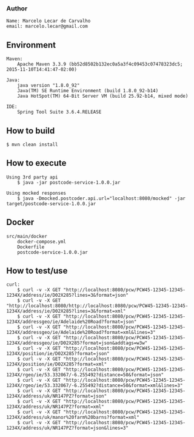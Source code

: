 ### Author
	Name: Marcelo Lecar de Carvalho
	email: marcelo.lecar@gmail.com

## Environment
	Maven: 
		Apache Maven 3.3.9 (bb52d8502b132ec0a5a3f4c09453c07478323dc5; 2015-11-10T14:41:47-02:00)
	
	Java: 
		java version "1.8.0_92"
		Java(TM) SE Runtime Environment (build 1.8.0_92-b14)
		Java HotSpot(TM) 64-Bit Server VM (build 25.92-b14, mixed mode)
		
	IDE:
		Spring Tool Suite 3.6.4.RELEASE

## How to build

    $ mvn clean install

## How to execute

	Using 3rd party api
		$ java -jar postcode-service-1.0.0.jar
		
	Using mocked responses
		$ java -Dmocked.postcoder.api.url="localhost:8080/mocked" -jar target/postcode-service-1.0.0.jar
	
## Docker
	src/main/docker
		docker-compose.yml
		Dockerfile
		postcode-service-1.0.0.jar
    
## How to test/use

	curl:
		$ curl -v -X GET "http://localhost:8080/pcw/PCW45-12345-12345-1234X/address/ie/D02X285?lines=3&format=json"
		$ curl -v -X GET "http://localhost:8080/http://localhost:8080/pcw/PCW45-12345-12345-1234X/address/ie/D02X285?lines=3&format=xml"
		$ curl -v -X GET "http://localhost:8080/pcw/PCW45-12345-12345-1234X/addressgeo/ie/Adelaide%20Road?format=json"
		$ curl -v -X GET "http://localhost:8080/pcw/PCW45-12345-12345-1234X/addressgeo/ie/Adelaide%20Road?format=xml&lines=3"
		$ curl -v -X GET "http://localhost:8080/pcw/PCW45-12345-12345-1234X/addressgeo/ie/D02X285?format=json&addtags=w3w"
		$ curl -v -X GET "http://localhost:8080/pcw/PCW45-12345-12345-1234X/position/ie/D02X285?format=json"
		$ curl -v -X GET "http://localhost:8080/pcw/PCW45-12345-12345-1234X/position/ie/D02X285?format=xml"
		$ curl -v -X GET "http://localhost:8080/pcw/PCW45-12345-12345-1234X/rgeo/ie/53.332067/-6.255492?distance=50&format=json"
		$ curl -v -X GET "http://localhost:8080/pcw/PCW45-12345-12345-1234X/rgeo/ie/53.332067/-6.255492?distance=50&format=xml&lines=3"
		$ curl -v -X GET "http://localhost:8080/pcw/PCW45-12345-12345-1234X/address/uk/NR147PZ?format=json"
		$ curl -v -X GET "http://localhost:8080/pcw/PCW45-12345-12345-1234X/address/uk/NR147PZ?format=xml"
		$ curl -v -X GET "http://localhost:8080/pcw/PCW45-12345-12345-1234X/address/uk/manor%20farm%20barns?format=xml"
		$ curl -v -X GET "http://localhost:8080/pcw/PCW45-12345-12345-1234X/address/uk/NR147PZ?format=json&lines=3"
	
		